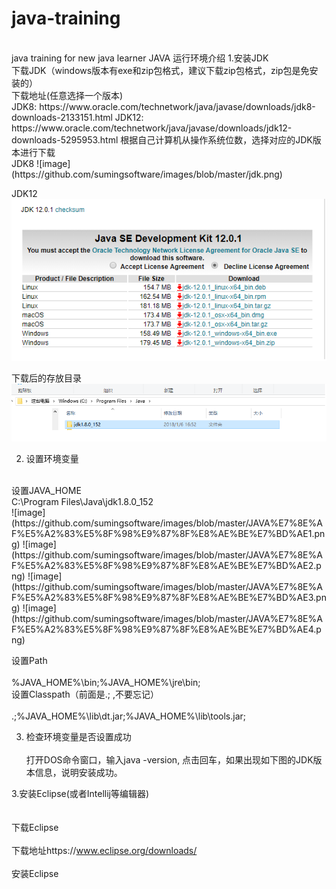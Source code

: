 # java-training   
<br/>
java training for new java learner   
JAVA 运行环境介绍   
1.安装JDK   
<br/>
  下载JDK（windows版本有exe和zip包格式，建议下载zip包格式，zip包是免安装的）<br/>
  下载地址(任意选择一个版本)<br/>
      JDK8: https://www.oracle.com/technetwork/java/javase/downloads/jdk8-downloads-2133151.html
      JDK12: https://www.oracle.com/technetwork/java/javase/downloads/jdk12-downloads-5295953.html
  根据自己计算机从操作系统位数，选择对应的JDK版本进行下载<br/>
  JDK8
  ![image](https://github.com/sumingsoftware/images/blob/master/jdk.png)
  
  JDK12
   ![image](https://github.com/sumingsoftware/images/blob/master/JDK12.png)
   
   下载后的存放目录   
   ![image](https://github.com/sumingsoftware/images/blob/master/JDK%E5%AD%98%E6%94%BE%E7%9B%AE%E5%BD%95.png)
  
2. 设置环境变量      
<br/>   
  设置JAVA_HOME<br/>    
  C:\Program Files\Java\jdk1.8.0_152<br/>
  ![image](https://github.com/sumingsoftware/images/blob/master/JAVA%E7%8E%AF%E5%A2%83%E5%8F%98%E9%87%8F%E8%AE%BE%E7%BD%AE1.png)
  ![image](https://github.com/sumingsoftware/images/blob/master/JAVA%E7%8E%AF%E5%A2%83%E5%8F%98%E9%87%8F%E8%AE%BE%E7%BD%AE2.png)
  ![image](https://github.com/sumingsoftware/images/blob/master/JAVA%E7%8E%AF%E5%A2%83%E5%8F%98%E9%87%8F%E8%AE%BE%E7%BD%AE3.png)
  ![image](https://github.com/sumingsoftware/images/blob/master/JAVA%E7%8E%AF%E5%A2%83%E5%8F%98%E9%87%8F%E8%AE%BE%E7%BD%AE4.png)
 
  设置Path<br/>   
  %JAVA_HOME%\bin;%JAVA_HOME%\jre\bin;<br/>
  设置Classpath（前面是.; ,不要忘记）<br/>     
  .;%JAVA_HOME%\lib\dt.jar;%JAVA_HOME%\lib\tools.jar;<br/>   
  
3. 检查环境变量是否设置成功<br/>   
  打开DOS命令窗口，输入java -version, 点击回车，如果出现如下图的JDK版本信息，说明安装成功。<br/>
  
  

3.安装Eclipse(或者Intellij等编辑器)<br/>   
<br/>
 下载Eclipse<br/>   
 下载地址https://www.eclipse.org/downloads/<br/>   
 安装Eclipse<br/>
